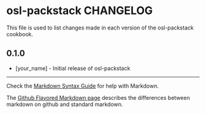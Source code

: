 osl-packstack CHANGELOG
=======================

This file is used to list changes made in each version of the osl-packstack cookbook.

0.1.0
-----
- [your_name] - Initial release of osl-packstack

- - -
Check the [Markdown Syntax Guide](http://daringfireball.net/projects/markdown/syntax) for help with Markdown.

The [Github Flavored Markdown page](http://github.github.com/github-flavored-markdown/) describes the differences between markdown on github and standard markdown.

